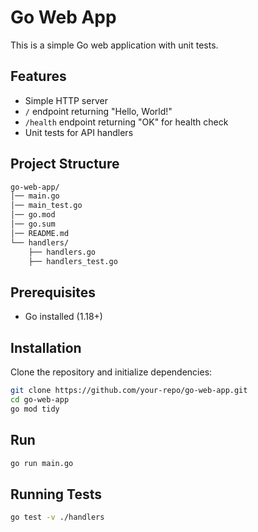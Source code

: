 # Go Web App

This is a simple Go web application with unit tests.

## Features
- Simple HTTP server
- `/` endpoint returning "Hello, World!"
- `/health` endpoint returning "OK" for health check
- Unit tests for API handlers

## Project Structure
```bash
go-web-app/
│── main.go
│── main_test.go
│── go.mod
│── go.sum
│── README.md
└── handlers/
    ├── handlers.go
    ├── handlers_test.go

````


## Prerequisites
- Go installed (1.18+)

## Installation
Clone the repository and initialize dependencies:
```sh
git clone https://github.com/your-repo/go-web-app.git
cd go-web-app
go mod tidy
```

## Run
```bash
go run main.go
```

## Running Tests
```bash
go test -v ./handlers
```
